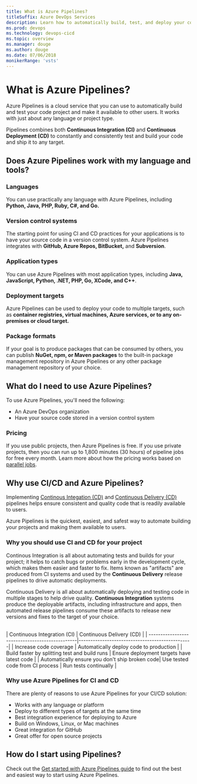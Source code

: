 ```yaml
---
title: What is Azure Pipelines?
titleSuffix: Azure DevOps Services
description: Learn how to automatically build, test, and deploy your code with Azure Pipelines
ms.prod: devops
ms.technology: devops-cicd
ms.topic: overview
ms.manager: douge
ms.author: douge
ms.date: 07/06/2018
monikerRange: 'vsts'
---
```


# What is Azure Pipelines?

Azure Pipelines is a cloud service that you can use to automatically build and test your code project and make it available to other users. It works with just about any language or project type.

Pipelines combines both **Continuous Integration (CI)** and **Continuous Deployment (CD)** to constantly and consistently test and build your code and ship it to any target. 

## Does Azure Pipelines work with my language and tools?

### Languages

You can use practically any language with Azure Pipelines, including **Python, Java, PHP, Ruby, C#, and Go.**

### Version control systems

The starting point for using CI and CD practices for your applications is to have your source code in a version control system. Azure Pipelines integrates with **GitHub, Azure Repos, BitBucket,** and **Subversion**.

### Application types

You can use Azure Pipelines with most application types, including **Java, JavaScript, Python, .NET, PHP, Go, XCode, and C++**.

### Deployment targets

Azure Pipelines can be used to deploy your code to multiple targets, such as **container registries, virtual machines, Azure services, or to any on-premises or cloud target.**

### Package formats

If your goal is to produce packages that can be consumed by others, you can publish **NuGet, npm, or Maven packages** to the built-in package management repository in Azure Pipelines or any other package management repository of your choice.

## What do I need to use Azure Pipelines?

To use Azure Pipelines, you'll need the following:

* An Azure DevOps organization
* Have your source code stored in a version control system

### Pricing

If you use public projects, then Azure Pipelines is free.
If you use private projects, then you can run up to 1,800 minutes (30 hours) of pipeline jobs for free every month.
Learn more about how the pricing works based on [parallel jobs](../licensing/concurrent-jobs-vsts.md).

## Why use CI/CD and Azure Pipelines?
Implementing [Continous Integation (CD)](#continuous-integration) and [Continuous Delivery (CD)](#continuous-delivery) pipelines helps ensure consistent and quality code that is readily available to users.

Azure Pipelines is the quickest, easiest, and safest way to automate building your projects and making them available to users.

### Why you should use CI and CD for your project

Continous Integration is all about automating tests and builds for your project; it helps to catch bugs or problems early in the development cycle, which makes them easier and faster to fix. Items known as "artifacts" are produced from CI systems and used by the **Continuous Delivery** release pipelines to drive automatic deployments.

Continuous Delivery is all about automatically deploying and testing code in multiple stages to help drive quality. **Continuous Integration** systems produce the deployable artifacts, including infrastructure and apps, then automated release pipelines consume these artifacts to release new versions and fixes to the target of your choice. 

<br>
| Continuous Integration (CI)                    |  Continuous Delivery (CD)                      |
| -----------------------------------------------|------------------------------------------------|
| Increase code coverage                         | Automatically deploy code to production        |
| Build faster by splitting test and build runs  | Ensure deployment targets have latest code     |
| Automatically ensure you don't ship broken code| Use tested code from CI process
| Run tests continually                          |

### Why use Azure Pipelines for CI and CD

There are plenty of reasons to use Azure Pipelines for your CI/CD solution:

* Works with any language or platform
* Deploy to different types of targets at the same time
* Best integration experience for deploying to Azure
* Build on Windows, Linux, or Mac machines
* Great integration for GitHub
* Great offer for open source projects

## How do I start using Pipelines?

Check out the [Get started with Azure Pipelines guide](pipelines-get-started.md) to find out the best and easiest way to start using Azure Pipelines. 